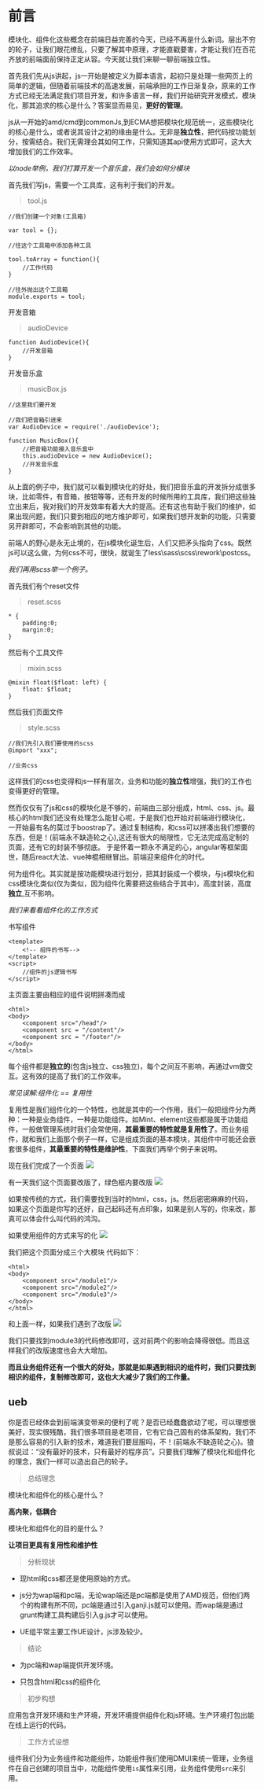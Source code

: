 # 前言

模块化、组件化这些概念在前端日益完善的今天，已经不再是什么新词。层出不穷的轮子，让我们眼花缭乱，只要了解其中原理，才能直戳要害，才能让我们在百花齐放的前端面前保持正定从容。今天就让我们来聊一聊前端独立性。

首先我们先从js讲起，js一开始是被定义为脚本语言，起初只是处理一些网页上的简单的逻辑，但随着前端技术的高速发展，前端承担的工作日渐复杂，原来的工作方式已经无法满足我们项目开发，和许多语言一样，我们开始研究开发模式，模块化，那其追求的核心是什么？答案显而易见，**更好的管理**。

js从一开始的amd/cmd到commonJs,到ECMA想把模块化规范统一，这些模块化的核心是什么，或者说其设计之初的缘由是什么。无非是**独立性**，把代码按功能划分，按需结合。我们无需理会其如何工作，只需知道其api使用方式即可，这大大增加我们的工作效率。


*以node举例，我们打算开发一个音乐盒，我们会如何分模块*

首先我们写js，需要一个工具库，这有利于我们的开发。

> tool.js

    //我们创建一个对象(工具箱)
    
    var tool = {};
    
    //往这个工具箱中添加各种工具
    
    tool.toArray = function(){
        //工作代码
    }
    
    //往外抛出这个工具箱
    module.exports = tool;

开发音箱

> audioDevice

    function AudioDevice(){
        //开发音箱
    }


开发音乐盒

> musicBox.js

    //这里我们要开发
    
    //我们把音箱引进来
    var AudioDevice = require('./audioDevice');
    
    function MusicBox(){
        //把音箱功能接入音乐盒中
        this.audioDevice = new AudioDevice();
        //开发音乐盒
    }


从上面的例子中，我们就可以看到模块化的好处，我们把音乐盒的开发拆分成很多块，比如零件，有音箱，按钮等等，还有开发的时候所用的工具库，我们把这些独立出来后，我对我们的开发效率有着大大的提高。还有这也有助于我们的维护，如果出现问题，我们只要到相应的地方维护即可，如果我们想开发新的功能，只需要另开辟即可，不会影响到其他的功能。

前端人的野心是永无止境的，在js模块化诞生后，人们又把矛头指向了css。既然js可以这么做，为何css不可，很快，就诞生了less\sass\scss\rework\postcss。

*我们再用scss举一个例子。*

首先我们有个reset文件

> reset.scss

    * {
        padding:0;
        margin:0;
    }
    

然后有个工具文件

> mixin.scss

    @mixin float($float: left) {
        float: $float;
    }

然后我们页面文件

> style.scss
    
    //我们先引入我们要使用的scss
    @import "xxx";
    
    //业务css


这样我们的css也变得和js一样有层次，业务和功能的**独立性**增强，我们的工作也变得更好的管理。


然而仅仅有了js和css的模块化是不够的，前端由三部分组成，html、css、js。最核心的html我们还没有处理怎么能甘心呢，于是我们也开始对前端进行模块化，一开始最有名的莫过于boostrap了。通过复制结构，和css可以拼凑出我们想要的东西，但是！(前端永不缺造轮之心),这还有很大的局限性，它无法完成高定制的页面，还有它的封装不够彻底。
于是怀着一颗永不满足的心，angular等框架面世，随后react大法、vue神棍相继冒出。前端迎来组件化的时代。

何为组件化。其实就是按功能模块进行划分，把其封装成一个模块，与js模块化和css模块化类似(仅为类似，因为组件化需要把这些结合于其中)，高度封装，高度**独立**,互不影响。

*我们来看看组件化的工作方式*

书写组件

    <template>
        <!-- 组件的书写-->
    </template>
    <script>
        //组件的js逻辑书写
    </script>

主页面主要由相应的组件说明拼凑而成

    <html>
    <body>
        <component src="/head"/>
        <component src = "/content"/>
        <component src = "/footer"/>
    </body>
    </html>

每个组件都是**独立的**(包含js独立、css独立)，每个之间互不影响，再通过vm做交互。这有效的提高了我们的工作效率。

*常见误解:组件化 == 复用性*

复用性是我们组件化的一个特性，也就是其中的一个作用，我们一般把组件分为两种：一种是业务组件，一种是功能组件。如Mint、element这些都是属于功能组件，一般做管理系统时我们会常使用，**其最重要的特性就是复用性了**。而业务组件，就和我们上面那个例子一样，它是组成页面的基本模块，其组件中可能还会嵌套很多组件，**其最重要的特性是维护性**，下面我们再举个例子来说明。


现在我们完成了一个页面
![](/assets/1.png)

有一天我们这个页面要改版了，绿色框内要改版
![](/assets/4.png)

如果按传统的方式，我们需要找到当时的html，css，js。然后密密麻麻的代码，如果这个页面是你写的还好，自己起码还有点印象，如果是别人写的，你来改，那真可以体会什么叫代码的鸿沟。

如果使用组件的方式来写的化
![](/assets/2.png)

我们把这个页面分成三个大模块
代码如下：
    
    <html>
    <body>
        <component src="/module1"/>
        <component src="/module2"/>
        <component src="/module3"/>
    </body>
    </html>

和上面一样，如果我们遇到了改版
![](/assets/3.png)

我们只要找到module3的代码修改即可，这对前两个的影响会降得很低。而且这样我们的改版速度也会大大增加。

**而且业务组件还有一个很大的好处，那就是如果遇到相识的组件时，我们只要找到相识的组件，复制修改即可，这也大大减少了我们的工作量。**

## ueb

你是否已经体会到前端演变带来的便利了呢？是否已经蠢蠢欲动了呢，可以理想很美好，现实很残酷，我们很多项目是老项目，它有它自己固有的体系架构，我们不是那么容易的引入新的技术，难道我们要屈服吗，不！(前端永不缺造轮之心)。狼叔说过：“没有最好的技术，只有最好的程序员”。只要我们理解了模块化和组件化的理念，我们一样可以造出自己的轮子。

> 总结理念

模块化和组件化的核心是什么？
 
**高内聚，低耦合**

模块化和组件化的目的是什么？

**让项目更具有复用性和维护性**

> 分析现状

* 现html和css都还是使用原始的方式。

* js分为wap端和pc端，无论wap端还是pc端都是使用了AMD规范，但他们两个的构建有所不同，pc端是通过引入ganji.js就可以使用。而wap端是通过grunt构建工具构建后引入g.js才可以使用。

* UE组平常主要工作UE设计，js涉及较少。

> 结论

* 为pc端和wap端提供开发环境。

* 只包含html和css的组件化

> 初步构想

应用包含开发环境和生产环境，开发环境提供组件化和js环境。生产环境打包出能在线上运行的代码。

> 工作方式设想

组件我们分为业务组件和功能组件，功能组件我们使用DMUI来统一管理，业务组件在自己创建的项目当中，功能组件使用`is`属性来引用，业务组件使用`src`来引用。



